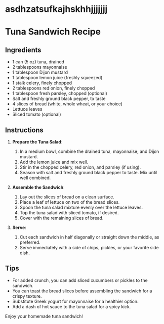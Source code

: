 # asdhzatsufkajhskhhjjjjjjj
# Tuna Sandwich Recipe

## Ingredients

- 1 can (5 oz) tuna, drained
- 2 tablespoons mayonnaise
- 1 tablespoon Dijon mustard
- 1 tablespoon lemon juice (freshly squeezed)
- 1 stalk celery, finely chopped
- 2 tablespoons red onion, finely chopped
- 1 tablespoon fresh parsley, chopped (optional)
- Salt and freshly ground black pepper, to taste
- 4 slices of bread (white, whole wheat, or your choice)
- Lettuce leaves
- Sliced tomato (optional)

## Instructions

1. **Prepare the Tuna Salad**:
   1. In a medium bowl, combine the drained tuna, mayonnaise, and Dijon mustard.
   2. Add the lemon juice and mix well.
   3. Stir in the chopped celery, red onion, and parsley (if using).
   4. Season with salt and freshly ground black pepper to taste. Mix until well combined.

2. **Assemble the Sandwich**:
   1. Lay out the slices of bread on a clean surface.
   2. Place a leaf of lettuce on two of the bread slices.
   3. Spoon the tuna salad mixture evenly over the lettuce leaves.
   4. Top the tuna salad with sliced tomato, if desired.
   5. Cover with the remaining slices of bread.

3. **Serve**:
   1. Cut each sandwich in half diagonally or straight down the middle, as preferred.
   2. Serve immediately with a side of chips, pickles, or your favorite side dish.

## Tips

- For added crunch, you can add sliced cucumbers or pickles to the sandwich.
- You can toast the bread slices before assembling the sandwich for a crispy texture.
- Substitute Greek yogurt for mayonnaise for a healthier option.
- Add a dash of hot sauce to the tuna salad for a spicy kick.

Enjoy your homemade tuna sandwich!
